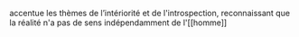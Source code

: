 accentue les thèmes de l’intériorité et de l'introspection, reconnaissant que la réalité n'a pas de sens indépendamment de l'[[homme]]